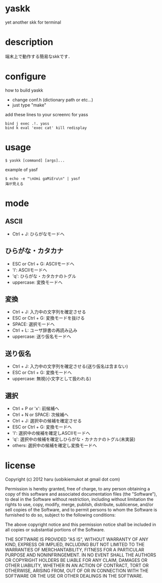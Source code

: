 # yaskk
yet another skk for terminal

# description
端末上で動作する簡易なskkです．

# configure

how to build yaskk

+	change conf.h (dictionary path or etc...)
+	just type "make"

add these lines to your screenrc for yass

~~~
bind j exec .!. yass
bind k eval 'exec cat' kill redisplay
~~~

# usage

~~~
$ yaskk [command] [args]...
~~~

example of yasf

~~~
$ echo -e "\nUmi gaMiEru\n" | yasf
海が見える

~~~

# mode

## ASCII
-	Ctrl + J: ひらがなモードへ

## ひらがな・カタカナ
-	ESC or Ctrl + G: ASCIIモードへ
-	'l': ASCIIモードへ
-	'q': ひらがな・カタカナのトグル
-	uppercase: 変換モードへ

## 変換
-	Ctrl + J: 入力中の文字列を確定させる
-	ESC or Ctrl + G: 変換モードを抜ける
-	SPACE: 選択モードへ
-	Ctrl + L: ユーザ辞書の再読み込み
-	uppercase: 送り仮名モードへ

## 送り仮名
-	Ctrl + J: 入力中の文字列を確定させる(送り仮名は含まない)
-	ESC or Ctrl + G: 変換モードへ
-	uppercase: 無視(小文字として扱われる)

## 選択
-	Ctrl + P or 'x': 前候補へ
-	Ctrl + N or SPACE: 次候補へ
-	Ctrl + J: 選択中の候補を確定させる
-	ESC or Ctrl + G: 変換モードへ
-	'l': 選択中の候補を確定しASCIIモードへ
-	'q': 選択中の候補を確定しひらがな・カナカナのトグル(未実装)
-	others: 選択中の候補を確定し変換モードへ

# license
Copyright (c) 2012 haru (uobikiemukot at gmail dot com)

Permission is hereby granted, free of charge, to any person obtaining a copy of this software and associated documentation files (the "Software"), to deal in the Software without restriction, including without limitation the rights to use, copy, modify, merge, publish, distribute, sublicense, and/or sell copies of the Software, and to permit persons to whom the Software is furnished to do so, subject to the following conditions:

The above copyright notice and this permission notice shall be included in all copies or substantial portions of the Software.

THE SOFTWARE IS PROVIDED "AS IS", WITHOUT WARRANTY OF ANY KIND, EXPRESS OR IMPLIED, INCLUDING BUT NOT LIMITED TO THE WARRANTIES OF MERCHANTABILITY, FITNESS FOR A PARTICULAR PURPOSE AND NONINFRINGEMENT. IN NO EVENT SHALL THE AUTHORS OR COPYRIGHT HOLDERS BE LIABLE FOR ANY CLAIM, DAMAGES OR OTHER LIABILITY, WHETHER IN AN ACTION OF CONTRACT, TORT OR OTHERWISE, ARISING FROM, OUT OF OR IN CONNECTION WITH THE SOFTWARE OR THE USE OR OTHER DEALINGS IN THE SOFTWARE.
